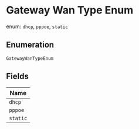 
# Gateway Wan Type Enum

enum: `dhcp`, `pppoe`, `static`

## Enumeration

`GatewayWanTypeEnum`

## Fields

| Name |
|  --- |
| `dhcp` |
| `pppoe` |
| `static` |

